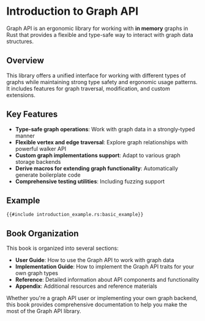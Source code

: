 # Introduction to Graph API

Graph API is an ergonomic library for working with **in memory** graphs in Rust that provides a flexible and type-safe
way to interact with graph data structures.

## Overview

This library offers a unified interface for working with different types of graphs while maintaining strong type safety
and ergonomic usage patterns. It includes features for graph traversal, modification, and custom extensions.

## Key Features

- **Type-safe graph operations**: Work with graph data in a strongly-typed manner
- **Flexible vertex and edge traversal**: Explore graph relationships with powerful walker API
- **Custom graph implementations support**: Adapt to various graph storage backends
- **Derive macros for extending graph functionality**: Automatically generate boilerplate code
- **Comprehensive testing utilities**: Including fuzzing support

## Example

```rust,noplayground
{{#include introduction_example.rs:basic_example}}
```

## Book Organization

This book is organized into several sections:

- **User Guide**: How to use the Graph API to work with graph data
- **Implementation Guide**: How to implement the Graph API traits for your own graph types
- **Reference**: Detailed information about API components and functionality
- **Appendix**: Additional resources and reference materials

Whether you're a graph API user or implementing your own graph backend, this book provides comprehensive documentation
to help you make the most of the Graph API library.